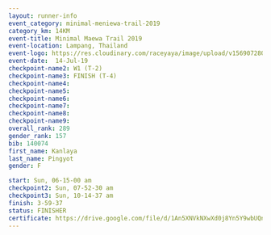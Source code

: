 ```yaml
---
layout: runner-info 
event_category: minimal-meniewa-trail-2019 
category_km: 14KM 
event-title: Minimal Maewa Trail 2019 
event-location: Lampang, Thailand 
event-logo: https://res.cloudinary.com/raceyaya/image/upload/v1569072805/logo/minimal-trail_ktnvsp.jpg 
event-date:  14-Jul-19 
checkpoint-name2: W1 (T-2) 
checkpoint-name3: FINISH (T-4) 
checkpoint-name4: 
checkpoint-name5: 
checkpoint-name6: 
checkpoint-name7: 
checkpoint-name8: 
checkpoint-name9: 
overall_rank: 289
gender_rank: 157
bib: 140074
first_name: Kanlaya
last_name: Pingyot
gender: F

start: Sun, 06-15-00 am
checkpoint2: Sun, 07-52-30 am
checkpoint3: Sun, 10-14-37 am
finish: 3-59-37
status: FINISHER
certificate: https://drive.google.com/file/d/1An5XNVkNXwXd0j8Yn5Y9wbUQnnFpi8tI/view?usp=sharing
---
```

